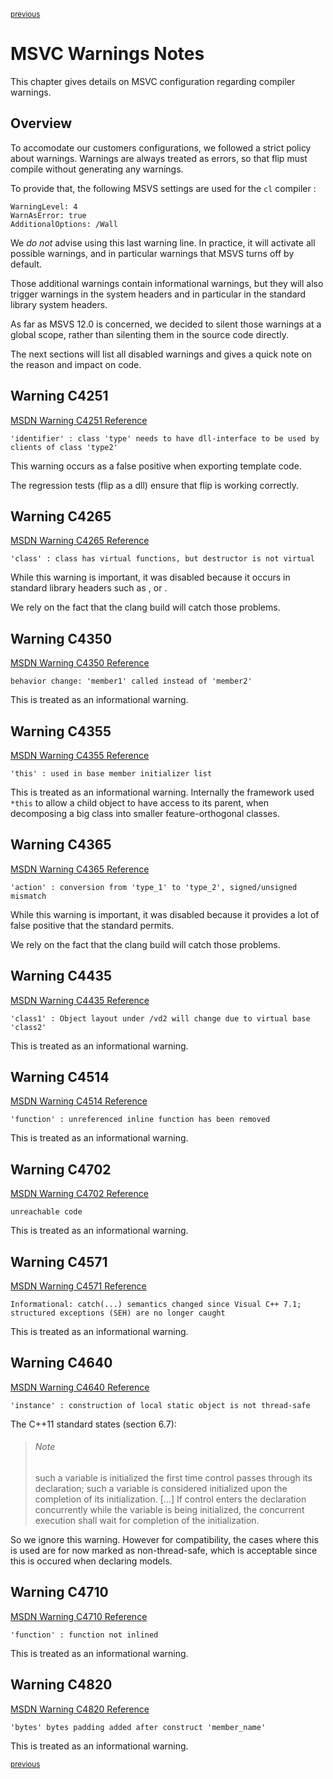 <p><sup><a href="misc.md">previous</a></sup></p>

<h1>MSVC Warnings Notes</h1>

<p>This chapter gives details on MSVC configuration regarding compiler warnings.</p>

<h2 id="overview">Overview</h2>

<p>To accomodate our customers configurations, we followed a strict policy about warnings. Warnings are always treated as errors, so that flip must compile without generating any warnings.</p>

<p>To provide that, the following MSVS settings are used for the <code>cl</code> compiler :</p>

```
WarningLevel: 4
WarnAsError: true
AdditionalOptions: /Wall
```

<p>We <em>do not</em> advise using this last warning line. In practice, it will activate all possible warnings, and in particular warnings that MSVS turns off by default.</p>

<p>Those additional warnings contain informational warnings, but they will also trigger warnings in the system headers and in particular in the standard library system headers.</p>

<p>As far as MSVS 12.0 is concerned, we decided to silent those warnings at a global scope, rather than silenting them in the source code directly.</p>

<p>The next sections will list all disabled warnings and gives a quick note on the reason and impact on code.</p>

<h2 id="c4251">Warning C4251</h2>

<p><a href="http://msdn.microsoft.com/en-us/library/esew7y1w.aspx">MSDN Warning C4251 Reference</a></p>

```
'identifier' : class 'type' needs to have dll-interface to be used by clients of class 'type2'
```

<p>This warning occurs as a false positive when exporting template code.</p>

<p>The regression tests (flip as a dll) ensure that flip is working correctly.</p>

<h2 id="c4265">Warning C4265</h2>

<p><a href="http://msdn.microsoft.com/en-us/library/wzxffy8c.aspx">MSDN Warning C4265 Reference</a></p>

```
'class' : class has virtual functions, but destructor is not virtual
```

<p>While this warning is important, it was disabled because it occurs in standard library headers such as <code><thread></code>, <code><mutex></code> or <code><condition_variable></code>.</p>

<p>We rely on the fact that the clang build will catch those problems.</p>

<h2 id="c4350">Warning C4350</h2>

<p><a href="http://msdn.microsoft.com/en-us/library/0eestyah.aspx">MSDN Warning C4350 Reference</a></p>

```
behavior change: 'member1' called instead of 'member2'
```

<p>This is treated as an informational warning.</p>

<h2 id="c4355">Warning C4355</h2>

<p><a href="http://msdn.microsoft.com/en-us/3c594ae3.aspx">MSDN Warning C4355 Reference</a></p>

```
'this' : used in base member initializer list
```

<p>This is treated as an informational warning. Internally the framework used <code>*this</code> to allow a child object to have access to its parent, when decomposing a big class into smaller feature-orthogonal classes.</p>

<h2 id="c4365">Warning C4365</h2>

<p><a href="http://msdn.microsoft.com/en-us/ms173683.aspx">MSDN Warning C4365 Reference</a></p>

```
'action' : conversion from 'type_1' to 'type_2', signed/unsigned mismatch
```

<p>While this warning is important, it was disabled because it provides a lot of false positive that the standard permits.</p>

<p>We rely on the fact that the clang build will catch those problems.</p>

<h2 id="c4435">Warning C4435</h2>

<p><a href="http://msdn.microsoft.com/en-us/jj155806.aspx">MSDN Warning C4435 Reference</a></p>

```
'class1' : Object layout under /vd2 will change due to virtual base 'class2'
```

<p>This is treated as an informational warning.</p>

<h2 id="c4514">Warning C4514</h2>

<p><a href="http://msdn.microsoft.com/en-us/cw9x3tcf.aspx">MSDN Warning C4514 Reference</a></p>

```
'function' : unreferenced inline function has been removed
```

<p>This is treated as an informational warning.</p>

<h2 id="c4702">Warning C4702</h2>

<p><a href="http://msdn.microsoft.com/en-us/c26da40e.aspx">MSDN Warning C4702 Reference</a></p>

```
unreachable code
```

<p>This is treated as an informational warning.</p>

<h2 id="c4571">Warning C4571</h2>

<p><a href="http://msdn.microsoft.com/en-us/55s8esw4.aspx">MSDN Warning C4571 Reference</a></p>

```
Informational: catch(...) semantics changed since Visual C++ 7.1;
structured exceptions (SEH) are no longer caught
```

<p>This is treated as an informational warning.</p>

<h2 id="c4640">Warning C4640</h2>

<p><a href="http://msdn.microsoft.com/en-us/4f5c8560.aspx">MSDN Warning C4640 Reference</a></p>

```
'instance' : construction of local static object is not thread-safe
```

<p>The C++11 standard states (section 6.7):</p>

<blockquote><h6>Note</h6> such a variable is initialized the first time control passes through its declaration; such a variable is considered initialized upon the completion of its initialization. [...] If control enters the declaration concurrently while the variable is being initialized, the concurrent execution shall wait for completion of the initialization.</blockquote>

<p>So we ignore this warning. However for compatibility, the cases where this is used are for now marked as non-thread-safe, which is acceptable since this is occured when declaring models.</p>

<h2 id="c4710">Warning C4710</h2>

<p><a href="http://msdn.microsoft.com/en-us/yd3056cz.aspx">MSDN Warning C4710 Reference</a></p>

```
'function' : function not inlined
```

<p>This is treated as an informational warning.</p>

<h2 id="c4820">Warning C4820</h2>

<p><a href="http://msdn.microsoft.com/en-us/t7khkyth.aspx">MSDN Warning C4820 Reference</a></p>

```
'bytes' bytes padding added after construct 'member_name'
```

<p>This is treated as an informational warning.</p>

<p><sup><a href="misc.md">previous</a></sup></p>


